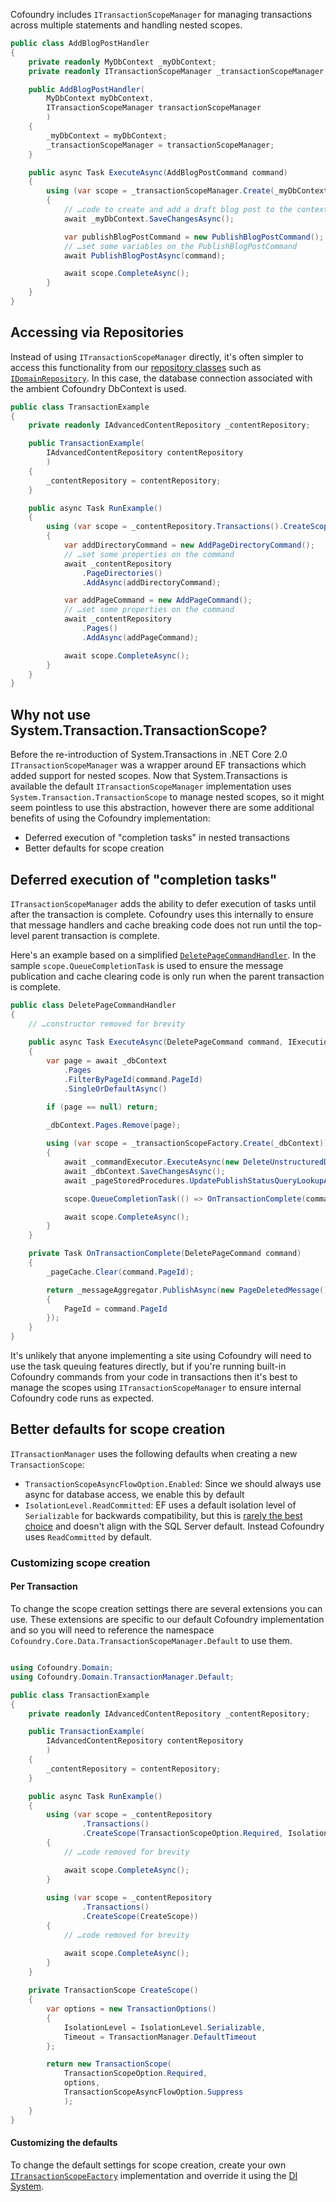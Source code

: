 ﻿Cofoundry includes `ITransactionScopeManager` for managing transactions across multiple statements and handling nested scopes.

```csharp
public class AddBlogPostHandler
{
    private readonly MyDbContext _myDbContext;
    private readonly ITransactionScopeManager _transactionScopeManager;

    public AddBlogPostHandler(
        MyDbContext myDbContext,
        ITransactionScopeManager transactionScopeManager
        )
    {
        _myDbContext = myDbContext;
        _transactionScopeManager = transactionScopeManager;
    }

    public async Task ExecuteAsync(AddBlogPostCommand command)
    {
        using (var scope = _transactionScopeManager.Create(_myDbContext))
        {
            // …code to create and add a draft blog post to the context
            await _myDbContext.SaveChangesAsync();

            var publishBlogPostCommand = new PublishBlogPostCommand();
            // …set some variables on the PublishBlogPostCommand
            await PublishBlogPostAsync(command);

            await scope.CompleteAsync();
        }
    }
}
```

## Accessing via Repositories

Instead of using `ITransactionScopeManager` directly, it's often simpler to access this functionality from our [repository classes](/content-management/accessing-data-programatically) such as [`IDomainRepository`](idomainrepository). In this case, the database connection associated with the ambient Cofoundry DbContext is used.

```csharp
public class TransactionExample
{
    private readonly IAdvancedContentRepository _contentRepository;

    public TransactionExample(
        IAdvancedContentRepository contentRepository
        )
    {
        _contentRepository = contentRepository;
    }

    public async Task RunExample()
    {
        using (var scope = _contentRepository.Transactions().CreateScope())
        {
            var addDirectoryCommand = new AddPageDirectoryCommand();
            // …set some properties on the command
            await _contentRepository
                .PageDirectories()
                .AddAsync(addDirectoryCommand);

            var addPageCommand = new AddPageCommand();
            // …set some properties on the command
            await _contentRepository
                .Pages()
                .AddAsync(addPageCommand);

            await scope.CompleteAsync();
        }
    }
}
```

## Why not use System.Transaction.TransactionScope?

Before the re-introduction of System.Transactions in .NET Core 2.0 `ITransactionScopeManager` was a wrapper around EF transactions which added support for nested scopes. Now that System.Transactions is available the default `ITransactionScopeManager` implementation uses `System.Transaction.TransactionScope` to manage nested scopes, so it might seem pointless to use this abstraction, however there are some additional benefits of using the Cofoundry implementation:

- Deferred execution of "completion tasks" in nested transactions
- Better defaults for scope creation

## Deferred execution of "completion tasks"

`ITransactionScopeManager` adds the ability to defer execution of tasks until after the transaction is complete. Cofoundry uses this internally to ensure that message handlers and cache breaking code does not run until the top-level parent transaction is complete.

Here's an example based on a simplified [`DeletePageCommandHandler`](https://github.com/cofoundry-cms/cofoundry/blob/master/src/Cofoundry.Domain/Domain/Pages/Commands/DeletePageCommandHandler.cs). In the sample  `scope.QueueCompletionTask` is used to ensure the message publication and cache clearing code is only run when the parent transaction is complete. 

```csharp
public class DeletePageCommandHandler
{
    // …constructor removed for brevity
        
    public async Task ExecuteAsync(DeletePageCommand command, IExecutionContext executionContext)
    {
        var page = await _dbContext
            .Pages
            .FilterByPageId(command.PageId)
            .SingleOrDefaultAsync()

        if (page == null) return;

        _dbContext.Pages.Remove(page);
            
        using (var scope = _transactionScopeFactory.Create(_dbContext))
        {
            await _commandExecutor.ExecuteAsync(new DeleteUnstructuredDataDependenciesCommand(PageEntityDefinition.DefinitionCode, command.PageId), executionContext);
            await _dbContext.SaveChangesAsync();
            await _pageStoredProcedures.UpdatePublishStatusQueryLookupAsync(command.PageId);

            scope.QueueCompletionTask(() => OnTransactionComplete(command));

            await scope.CompleteAsync();
        }
    }

    private Task OnTransactionComplete(DeletePageCommand command)
    {
        _pageCache.Clear(command.PageId);

        return _messageAggregator.PublishAsync(new PageDeletedMessage()
        {
            PageId = command.PageId
        });
    }
}
```

It's unlikely that anyone implementing a site using Cofoundry will need to use the task queuing features directly, but if you're running built-in Cofoundry commands from your code in transactions then it's best to manage the scopes using `ITransactionScopeManager` to ensure internal Cofoundry code runs as expected.

## Better defaults for scope creation

`ITransactionManager` uses the following defaults when creating a new `TransactionScope`:

- `TransactionScopeAsyncFlowOption.Enabled`: Since we should always use async for database access, we enable this by default
- `IsolationLevel.ReadCommitted`: EF uses a default isolation level of `Serializable` for backwards compatibility, but this is [rarely the best choice](https://joshthecoder.com/2020/07/27/transactionscope-considered-annoying.html) and doesn't align with the SQL Server default. Instead Cofoundry uses `ReadCommitted` by default.

### Customizing scope creation

#### Per Transaction

To change the scope creation settings there are several extensions you can use. These extensions are specific to our default Cofoundry implementation and so you will need to reference the namespace `Cofoundry.Core.Data.TransactionScopeManager.Default` to use them.

```csharp

using Cofoundry.Domain;
using Cofoundry.Domain.TransactionManager.Default;

public class TransactionExample
{
    private readonly IAdvancedContentRepository _contentRepository;

    public TransactionExample(
        IAdvancedContentRepository contentRepository
        )
    {
        _contentRepository = contentRepository;
    }

    public async Task RunExample()
    {
        using (var scope = _contentRepository
                .Transactions()
                .CreateScope(TransactionScopeOption.Required, IsolationLevel.Serializable))
        {
            // …code removed for brevity

            await scope.CompleteAsync();
        }
        
        using (var scope = _contentRepository
                .Transactions()
                .CreateScope(CreateScope))
        {
            // …code removed for brevity

            await scope.CompleteAsync();
        }
    }
    
    private TransactionScope CreateScope()
    {
        var options = new TransactionOptions()
        {
            IsolationLevel = IsolationLevel.Serializable,
            Timeout = TransactionManager.DefaultTimeout
        };

        return new TransactionScope(
            TransactionScopeOption.Required,
            options,
            TransactionScopeAsyncFlowOption.Suppress
            );
    }
}
```

#### Customizing the defaults

To change the default settings for scope creation, create your own [`ITransactionScopeFactory`](https://github.com/cofoundry-cms/cofoundry/blob/master/src/Cofoundry.Core/Data/Transactions/TransactionScopeFactory.cs) implementation and override it using the [DI System](/framework/dependency-injection).